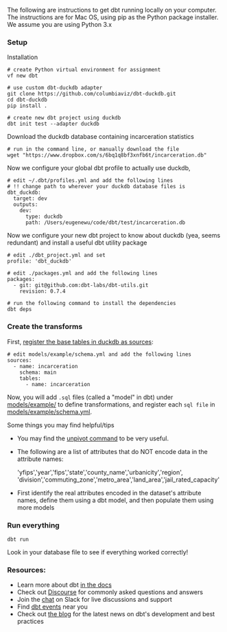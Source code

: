 The following are instructions to get dbt running locally on your computer.  
The instructions are for Mac OS, using pip as the Python package installer.  
We assume you are using Python 3.x


### Setup



Installation

    # create Python virtual environment for assignment
    vf new dbt

    # use custom dbt-duckdb adapter
    git clone https://github.com/columbiaviz/dbt-duckdb.git
    cd dbt-duckdb 
    pip install .

    # create new dbt project using duckdb
    dbt init test --adapter duckdb


Download the duckdb database containing incarceration statistics

    # run in the command line, or manually download the file
    wget "https://www.dropbox.com/s/6bq1q8bf3xnfb6t/incarceration.db"

Now we configure your global dbt profile to actually use duckdb, 


    # edit ~/.dbt/profiles.yml and add the following lines
    # !! change path to wherever your duckdb database files is
    dbt_duckdb:
      target: dev
      outputs: 
        dev:
          type: duckdb
          path: /Users/eugenewu/code/dbt/test/incarceration.db

Now we configure your new dbt project to know about duckdb (yea, seems redundant)
and install a useful dbt utility package

    # edit ./dbt_project.yml and set
    profile: 'dbt_duckdb'

    # edit ./packages.yml and add the following lines
    packages:
      - git: git@github.com:dbt-labs/dbt-utils.git
        revision: 0.7.4

    # run the following command to install the dependencies 
    dbt deps


### Create the transforms


First, [register the base tables in duckdb as sources](https://docs.getdbt.com/docs/building-a-dbt-project/using-sources):

    # edit models/example/schema.yml and add the following lines
    sources:
      - name: incarceration
        schema: main
        tables:
          - name: incarceration



Now, you will add `.sql` files (called a "model" in dbt) under [models/example/](./models/example) to define transformations,
and register each `sql file` in [models/example/schema.yml](./models/example/schema.yml).


Some things you may find helpful/tips

* You may find the [unpivot command](https://github.com/dbt-labs/dbt-utils#unpivot-source) to be very useful.
* The following are a list of attributes that do NOT encode data in the attribute names:

    'yfips','year','fips','state','county_name','urbanicity','region',
    'division','commuting_zone','metro_area','land_area','jail_rated_capacity' 

* First identify the real attributes encoded in the dataset's attribute names,
  define them using a dbt model, and then populate them using more models

### Run everything


    dbt run

Look in your database file to see if everything worked correctly!

### Resources:
- Learn more about dbt [in the docs](https://docs.getdbt.com/docs/introduction)
- Check out [Discourse](https://discourse.getdbt.com/) for commonly asked questions and answers
- Join the [chat](https://community.getdbt.com/) on Slack for live discussions and support
- Find [dbt events](https://events.getdbt.com) near you
- Check out [the blog](https://blog.getdbt.com/) for the latest news on dbt's development and best practices


